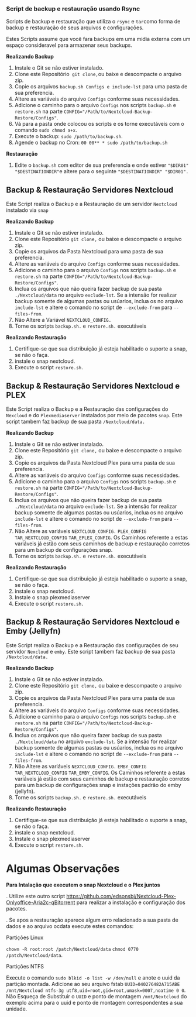 ### **Script de backup e restauração usando Rsync**

Scripts de backup e restauração que utiliza o `rsync` e `tar`como forma de backup e restauração de seus arquivos e configurações.

Estes Scripts assume que você fara backups em uma midia externa com um espaço consideravel para armazenar seus backups.

**Realizando Backup**

1. Instale o Git se não estiver instalado.
2. Clone este Repositório` git clone,`ou baixe e descompacte o arquivo zip.
3. Copie os arquivos `backup.sh Configs e include-lst` para uma pasta de sua preferencia.
4. Altere as variáveis do arquivo `Configs` conforme suas necessidades. 
5. Adicione o caminho para o arquivo `Configs` nos scripts `backup.sh` e `restore.sh` na parte `CONFIG="/Path/to/Nextcloud-Backup-Restore/Configs"`.
6. Vá para a pasta onde colocou os scripts e os torne executáveis com o comando `sudo chmod a+x`.
7. Execute o backup: `sudo /path/to/backup.sh`.
8. Agende o backup no Cron: `00 00** * sudo /path/to/backup.sh`

**Restauração**

1. Edite o `backup.sh` com editor de sua preferencia e onde estiver `"$DIR01" "$DESTINATIONDIR"`e altere para o seguinte `"$DESTINATIONDIR" "$DIR01".`

## **Backup & Restauração Servidores Nextcloud**

Este Script realiza o Backup e a Restauração de um servidor `Nextcloud` instalado via `snap` 

**Realizando Backup**

1. Instale o Git se não estiver instalado.
2. Clone este Repositório `git clone,` ou baixe e descompacte o arquivo zip.
3. Copie os arquivos da Pasta Nextcloud para uma pasta de sua preferencia. 
4. Altere as variáveis do arquivo `Configs` conforme suas necessidades.
5. Adicione o caminho para o arquivo `Configs` nos scripts `backup.sh` e `restore.sh` na parte `CONFIG="/Path/to/Nextcloud-Backup-Restore/Configs"`.
6. Inclua os arquivos que não queira fazer backup de sua pasta `./Nextcloud/data` no arquivo `exclude-lst`. Se a intensão for realizar backup somente de algumas pastas ou usúarios, inclua os no arquivo `include-lst` e altere o comando no script de `--exclude-from` para `--files-from`.
7. Não Altere a Variável `NEXTCLOUD_CONFIG.`
8. Torne os scripts `backup.sh.` e `restore.sh.` executáveis

**Realizando Restauração**

1. Certifique-se que sua distribuição já esteja habilitado o suporte a snap, se não o faça.
2. instale o snap nextcloud.
3. Execute o script `restore.sh.`

## **Backup & Restauração Servidores Nextcloud e PLEX**

Este Script realiza o Backup e a Restauração das configurações do `Nexcloud` e do `Plexmediaserver` instalados por meio de pacotes `snap`. Este script tambem faz backup de sua pasta `/Nextcloud/data.`

**Realizando Backup**

1. Instale o Git se não estiver instalado.
2. Clone este Repositório `git clone,` ou baixe e descompacte o arquivo zip.
3. Copie os arquivos da Pasta Nextcloud Plex para uma pasta de sua preferencia. 
4. Altere as variáveis do arquivo `Configs` conforme suas necessidades.
5. Adicione o caminho para o arquivo `Configs` nos scripts `backup.sh` e `restore.sh` na parte `CONFIG="/Path/to/Nextcloud-Backup-Restore/Configs"`.
6. Inclua os arquivos que não queira fazer backup de sua pasta `./Nextcloud/data` no arquivo `exclude-lst`. Se a intensão for realizar backup somente de algumas pastas ou usúarios, inclua os no arquivo `include-lst` e altere o comando no script de `--exclude-from` para `--files-from`.
7. Não Altere as variáveis `NEXTCLOUD_CONFIG.` `PLEX_CONFIG` `TAR_NEXTCLOUD_CONFIG` `TAR_EPLEX_CONFIG`. Os Caminhos referente a estas variáveis já estão com seus caminhos de backup e restauração corretos para um backup de configurações snap.
8. Torne os scripts `backup.sh.` e `restore.sh.` executáveis

**Realizando Restauração**

1. Certifique-se que sua distribuição já esteja habilitado o suporte a snap, se não o faça.
2. instale o snap nextcloud.
3. Instale o snap plexmediaserver 
4. Execute o script `restore.sh.`

## **Backup & Restauração Servidores Nextcloud e Emby (Jellyfn)**

Este Script realiza o Backup e a Restauração das configurações de seu servidor `Nexcloud` e `emby`. Este script tambem faz backup de sua pasta `/Nextcloud/data.`

**Realizando Backup**

1. Instale o Git se não estiver instalado.
2. Clone este Repositório `git clone,` ou baixe e descompacte o arquivo zip.
3. Copie os arquivos da Pasta Nextcloud Plex para uma pasta de sua preferencia. 
4. Altere as variáveis do arquivo `Configs` conforme suas necessidades.
5. Adicione o caminho para o arquivo `Configs` nos scripts `backup.sh` e `restore.sh` na parte `CONFIG="/Path/to/Nextcloud-Backup-Restore/Configs"`.
6. Inclua os arquivos que não queira fazer backup de sua pasta `./Nextcloud/data` no arquivo `exclude-lst`. Se a intensão for realizar backup somente de algumas pastas ou usúarios, inclua os no arquivo `include-lst` e altere o comando no script de `--exclude-from` para `--files-from`.
7. Não Altere as variáveis `NEXTCLOUD_CONFIG.` `EMBY_CONFIG` `TAR_NEXTCLOUD_CONFIG` `TAR_EMBY_CONFIG`. Os Caminhos referente a estas variáveis já estão com seus caminhos de backup e restauração corretos para um backup de configurações snap e instações padrão do emby (jellyfn).
8. Torne os scripts `backup.sh.` e `restore.sh.` executáveis

**Realizando Restauração**

1. Certifique-se que sua distribuição já esteja habilitado o suporte a snap, se não o faça.
2. instale o snap nextcloud.
3. Instale o snap plexmediaserver 
4. Execute o script `restore.sh.`

# **Algumas Observações**

**Para Intalação que executem o snap Nextcloud e o Plex juntos**

. Utilize este outro script https://github.com/edsonsbj/Nextcloud-Plex-Onlyoffice-Aria2c-qBitorrent para realizar a instalação e configuração dos pacotes.

. Se apos a restauração aparece algum erro relacionado a sua pasta de dados e ao arquivo ocdata execute estes comandos:

Partições Linux

`chown -R root:root /patch/Nextcloud/data` `chmod 0770 /patch/Nextcloud/data`.

Partições NTFS

Execute o comando `sudo blkid -o list -w /dev/null` e anote o uuid da partição montada.
Adicione ao seu arquivo fstab `UUID=040276482A715ABE /mnt/Nextcloud ntfs-3g utf8,uid=root,gid=root,umask=0007,noatime 0 0`. Não Esqueça de Substituir o `UUID` e ponto de montagem `/mnt/Nextcloud` do exemplo acima para o uuid e ponto de montagem correspondentes a sua unidade.
 
